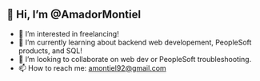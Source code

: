 ## 👋 Hi, I’m @AmadorMontiel
- 👀 I’m interested in freelancing!
- 🌱 I’m currently learning about backend web developement, PeopleSoft products, and SQL!
- 💞️ I’m looking to collaborate on web dev or PeopleSoft troubleshooting.
- 📫 How to reach me: amontiel92@gmail.com 

<!---
AmadorMontiel/AmadorMontiel is a ✨ special ✨ repository because its `README.md` (this file) appears on your GitHub profile.
You can click the Preview link to take a look at your changes.
--->
